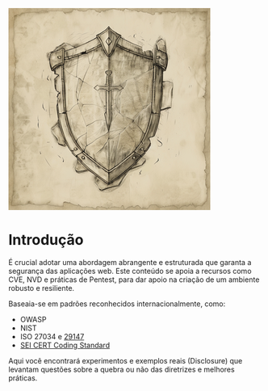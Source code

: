 [![Aegis](../images/aegis/logo.png)](intro.md)

# Introdução
É crucial adotar uma abordagem abrangente e estruturada que garanta a segurança das aplicações web. Este conteúdo se apoia a 
recursos como CVE, NVD e práticas de Pentest, para dar apoio na criação de um ambiente robusto e resiliente.

Baseaia-se em padrões reconhecidos internacionalmente, como:

- OWASP
- NIST
- ISO 27034 e [29147](https://www.iso.org/standard/72311.html)
- [SEI CERT Coding Standard](https://insights.sei.cmu.edu/documents/1945/2017_003_001_503340.pdf)

Aqui você encontrará experimentos e exemplos reais (Disclosure) que levantam questões sobre a quebra ou não das diretrizes e 
melhores práticas.